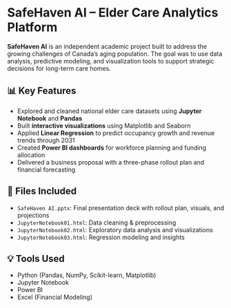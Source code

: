 # SafeHaven AI – Elder Care Analytics Platform

**SafeHaven AI** is an independent academic project built to address the growing challenges of Canada’s aging population. The goal was to use data analysis, predictive modeling, and visualization tools to support strategic decisions for long-term care homes.

## 📊 Key Features
- Explored and cleaned national elder care datasets using **Jupyter Notebook** and **Pandas**
- Built **interactive visualizations** using Matplotlib and Seaborn
- Applied **Linear Regression** to predict occupancy growth and revenue trends through 2031
- Created **Power BI dashboards** for workforce planning and funding allocation
- Delivered a business proposal with a three-phase rollout plan and financial forecasting

## 📁 Files Included
- `SafeHaven AI.pptx`: Final presentation deck with rollout plan, visuals, and projections
- `JupyterNotebook01.html`: Data cleaning & preprocessing
- `JupyterNotebook02.html`: Exploratory data analysis and visualizations
- `JupyterNotebook03.html`: Regression modeling and insights

## 💡 Tools Used
- Python (Pandas, NumPy, Scikit-learn, Matplotlib)
- Jupyter Notebook
- Power BI
- Excel (Financial Modeling)


